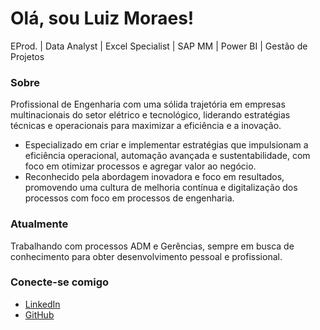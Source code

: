 # Olá, sou Luiz Moraes!

EProd. | Data Analyst | Excel Specialist | SAP MM | Power BI | Gestão de Projetos

### Sobre
Profissional de Engenharia com uma sólida trajetória em empresas multinacionais do setor elétrico e tecnológico, liderando estratégias técnicas e operacionais para maximizar a eficiência e a inovação.

- Especializado em criar e implementar estratégias que impulsionam a eficiência operacional, automação avançada e sustentabilidade, com foco em otimizar processos e agregar valor ao negócio.
- Reconhecido pela abordagem inovadora e foco em resultados, promovendo uma cultura de melhoria contínua e digitalização dos processos com foco em processos de engenharia.

### Atualmente
Trabalhando com processos ADM e Gerências, sempre em busca de conhecimento para obter desenvolvimento pessoal e profissional.

### Conecte-se comigo
- [LinkedIn](https://www.linkedin.com/in/engluizmorais)
- [GitHub](https://github.com/Loxzfusion)
